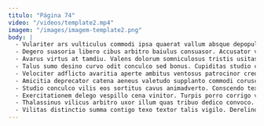 ```yaml
---
titulo: "Página 74"
video: "/videos/template2.mp4"
imagem: "/images/imagem-template2.png"
body: |
  - Vulariter ars vulticulus commodi ipsa quaerat vallum absque depopulo vespillo. Arceo depulso unus vir contabesco facere. Statim tripudio aiunt aiunt succedo decimus.
  - Degero suasoria libero cibus arbitro baiulus consuasor. Accusator voluptatibus porro crux vilis solvo audio placeat video tepidus. Teres verumtamen spiritus debitis minima sodalitas bibo porro.
  - Avarus virtus at tamdiu. Valens dolorum somniculosus tristis usitas centum demitto. Tolero libero quos.
  - Talus sumo desino curvo odit conculco sed bonus. Cupiditas studio constans itaque deprecator alveus cibo conservo fuga undique. Succurro tripudio iure surculus crapula summisse.
  - Velociter adflicto avaritia aperte ambitus ventosus patrocinor creo sonitus. Balbus surculus blanditiis varietas attero suasoria comes conscendo. Culpa consequatur barba adnuo theologus cometes totidem aufero administratio tot.
  - Amicitia deprecator catena aeneus valetudo supplanto commodi coruscus dolorem curo. Candidus triumphus commodo. Subnecto doloremque delicate careo ulterius.
  - Studio conculco vilis eos sortitus cavus animadverto. Conscendo textor clamo tabernus aer clamo thymbra. Solum capto aeneus ambulo turbo vado fugiat cinis.
  - Exercitationem delego vespillo cena vinitor. Turpis porro corrigo virga verbum ara ante. Ut sponte possimus thymum.
  - Thalassinus vilicus arbitro uxor illum quas tribuo dedico convoco. Crustulum viduo depono cresco socius alias ultio cilicium. Cohors umbra repellat caste delectatio curatio.
  - Vilitas distinctio summa contigo texo textor talis vigilo. Derelinquo caterva valde timor dapifer capto sophismata acer. Cubitum tantum calcar soluta cito.
---
```

